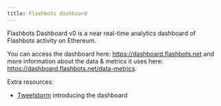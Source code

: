 ```yaml
---
title: Flashbots dashboard
---
```

Flashbots Dashboard v0 is a near real-time analytics dashboard of Flashbots activity on Ethereum.

You can access the dashboard here: https://dashboard.flashbots.net and more information about the data & metrics it uses here: https://dashboard.flashbots.net/data-metrics.

Extra resources:
* [Tweetstorm](https://twitter.com/bertcmiller/status/1392871268953858057) introducing the dashboard
